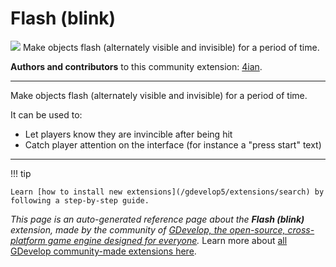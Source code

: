 # Flash (blink)

<img src="https://resources.gdevelop-app.com/assets/Icons/flash-outline.svg" class="extension-icon"></img>
Make objects flash (alternately visible and invisible) for a period of time.

**Authors and contributors** to this community extension: [4ian](https://gd.games/4ian).

---

Make objects flash (alternately visible and invisible) for a period of time.

It can be used to:

- Let players know they are invincible after being hit
- Catch player attention on the interface (for instance a "press start" text)



---

!!! tip

    Learn [how to install new extensions](/gdevelop5/extensions/search) by following a step-by-step guide.

*This page is an auto-generated reference page about the **Flash (blink)** extension, made by the community of [GDevelop, the open-source, cross-platform game engine designed for everyone](https://gdevelop.io/).* Learn more about [all GDevelop community-made extensions here](/gdevelop5/extensions).
